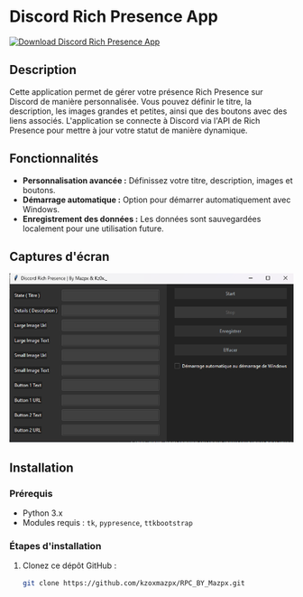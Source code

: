 # Discord Rich Presence App

[![Download Discord Rich Presence App](https://img.shields.io/badge/Download-App-blue)](https://mega.nz/folder/RJlmBA5S#gaDaf6nEsdp3PrBVgU2Q9Q)

## Description
Cette application permet de gérer votre présence Rich Presence sur Discord de manière personnalisée. Vous pouvez définir le titre, la description, les images grandes et petites, ainsi que des boutons avec des liens associés. L'application se connecte à Discord via l'API de Rich Presence pour mettre à jour votre statut de manière dynamique.

## Fonctionnalités

- **Personnalisation avancée :** Définissez votre titre, description, images et boutons.
- **Démarrage automatique :** Option pour démarrer automatiquement avec Windows.
- **Enregistrement des données :** Les données sont sauvegardées localement pour une utilisation future.

## Captures d'écran

![Capture d'écran 1](screenshot1.png)

## Installation

### Prérequis
- Python 3.x
- Modules requis : `tk`, `pypresence`, `ttkbootstrap`

### Étapes d'installation
1. Clonez ce dépôt GitHub :
   ```bash
   git clone https://github.com/kzoxmazpx/RPC_BY_Mazpx.git
